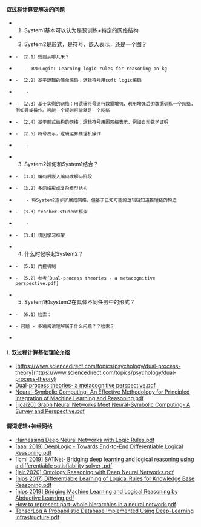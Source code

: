#### 双过程计算要解决的问题

* 1. System1基本可以认为是预训练+特定的网络结构
* 2. System2是形式，是符号，嵌入表示，还是一个图？
*     - （2.1）规则从哪儿来？
*         - RNNLogic: Learning logic rules for reasoning on kg 
*     - （2.2）基于逻辑的简单编码：逻辑符号用soft logic编码
*         - 
*     - （2.3）基于实例的网络：用逻辑符号进行数据增强，利用增强后的数据训练一个网络，例如异或操作。可能一个规则可能就是一个网络
*     - （2.4）基于形式结构的网络：逻辑符号用图网络表示，例如自动数学证明
*     - （2.5）符号表示，逻辑运算推理机操作
*         - 
* 3. System2如何和System1结合？
*     - （3.1）编码后嵌入编码或解码阶段
*     - （3.2）多网络形成复杂模型结构
*         - 将System2逐步扩展成网络，但基于已知可能的逻辑链知道推理链的构造
*     - （3.3）teacher-student框架
*         - 
*     - （3.4）诱因学习框架
* 4. 什么时候唤起System2？
*     - （5.1）门控机制
*     - （5.2）参考[Dual-process theories - a metacognitive perspective.pdf]
* 5. System1和system2在具体不同任务中的形式？
*     - （6.1）检索：
*     - 问题 - 多跳阅读理解属于什么问题？？检索？
*     

#### 1. 双过程计算基础理论介绍
* [https://www.sciencedirect.com/topics/psychology/dual-process-theory](https://www.sciencedirect.com/topics/psychology/dual-process-theory)
* [Dual-process theories- a metacognitive perspective.pdf](https://github.com/ICTKC/MustReadPapers_DPC/files/6682304/Dual-process.theories-.a.metacognitive.perspective.pdf)
* [Neural-Symbolic Computing- An Effective Methodology for Principled Integration of Machine Learning and Reasoning.pdf](https://github.com/ICTKC/MustReadPapers_DPC/files/6682298/Neural-Symbolic.Computing-.An.Effective.Methodology.for.Principled.Integration.of.Machine.Learning.and.Reasoning.pdf)
* [[ijcai20] Graph Neural Networks Meet Neural-Symbolic Computing- A Survey and Perspective.pdf](https://github.com/ICTKC/MustReadPapers_DPC/files/6682301/ijcai20.Graph.Neural.Networks.Meet.Neural-Symbolic.Computing-.A.Survey.and.Perspective.pdf)

#### 谓词逻辑+神经网络
* [Harnessing Deep Neural Networks with Logic Rules.pdf](https://github.com/ICTKC/MustReadPapers_DPC/files/6682300/Harnessing.Deep.Neural.Networks.with.Logic.Rules.pdf)
* [[aaai 2019] DeepLogic - Towards End-to-End Differentiable Logical Reasoning.pdf](https://github.com/ICTKC/MustReadPapers_DPC/files/6682314/aaai.2019.DeepLogic.-.Towards.End-to-End.Differentiable.Logical.Reasoning.pdf) 
* [[icml 2019] SATNet- Bridging deep learning and logical reasoning using a differentiable satisfiability solver .pdf](https://github.com/ICTKC/MustReadPapers_DPC/files/6682316/icml.2019.SATNet-.Bridging.deep.learning.and.logical.reasoning.using.a.differentiable.satisfiability.solver.pdf)
* [[jair 2020] Ontology Reasoning with Deep Neural Networks.pdf](https://github.com/ICTKC/MustReadPapers_DPC/files/6682317/jair.2020.Ontology.Reasoning.with.Deep.Neural.Networks.pdf)
* [[nips 2017] Differentiable Learning of Logical Rules for Knowledge Base Reasoning.pdf](https://github.com/ICTKC/MustReadPapers_DPC/files/6682318/nips.2017.Differentiable.Learning.of.Logical.Rules.for.Knowledge.Base.Reasoning.pdf)
* [[nips 2019] Bridging Machine Learning and Logical Reasoning by Abductive Learning.pdf](https://github.com/ICTKC/MustReadPapers_DPC/files/6682319/nips.2019.Bridging.Machine.Learning.and.Logical.Reasoning.by.Abductive.Learning.pdf)
* [How to represent part-whole hierarchies in a neural network.pdf](https://github.com/ICTKC/MustReadPapers_DPC/files/6682320/How.to.represent.part-whole.hierarchies.in.a.neural.network.pdf)
* [TensorLog  A Probabilistic Database Implemented Using Deep-Learning Infrastructure.pdf](https://github.com/ICTKC/MustReadPapers_DPC/files/6682321/TensorLog.A.Probabilistic.Database.Implemented.Using.Deep-Learning.Infrastructure.pdf)

